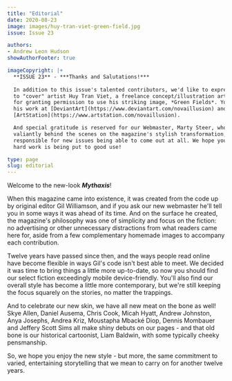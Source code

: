 ```yaml
---
title: "Editorial"
date: 2020-08-23
image: images/huy-tran-viet-green-field.jpg
issue: Issue 23

authors:
- Andrew Leon Hudson
showAuthorFooter: true

imageCopyright: |+
  **ISSUE 23** - ***Thanks and Salutations!*** 
  
  In addition to this issue's talented contributors, we'd like to express our particular thanks
  to "cover" artist Huy Tran Viet, a freelance concept/illustration artist from Danang, Vietnam,
  for granting permission to use his striking image, *Green Fields*. You can see more of 
  his work at [DeviantArt](https://www.deviantart.com/novaillusion) and 
  [ArtStation](https://www.artstation.com/novaillusion).

  And special gratitude is reserved for our Webmaster, Marty Steer, who has not only struggled
  valiantly behind the scenes on the magazine's stylish transformation, but is largely 
  responsible for new issues being able to come out at all. We hope you'll agree his 
  hard work is being put to good use!

type: page
slug: editorial
---
```


Welcome to the new-look ***Mythaxis***!

When this magazine came into existence, it was created from the code up by original editor Gil Williamson, and if you ask our new webmaster he'll tell you in some ways it was ahead of its time. And on the surface he created, the magazine's philosophy was one of simplicity and focus on the fiction: no advertising or other unnecessary distractions from what readers came here for, aside from a few complementary homemade images to accompany each contribution.

Twelve years have passed since then, and the ways people read online have become flexible in ways Gil's code isn't best able to meet. We decided it was time to bring things a little more up-to-date, so now you should find our select fiction exceedingly mobile device-friendly. You'll also find our overall style has become a little more contemporary, but we're still keeping the focus squarely on the stories, no matter the trappings.

And to celebrate our new skin, we have all new meat on the bone as well! Skye Allen, Daniel Ausema, Chris Cook, Micah Hyatt, Andrew Johnston, Anya Josephs, Andrea Kriz, Moustapha Mbacké Diop, Dennis Mombauer and Jeffery Scott Sims all make shiny debuts on our pages - and that old bone is our historical cartoonist, Liam Baldwin, with some typically cheeky pensmanship.

So, we hope you enjoy the new style - but more, the same commitment to varied, entertaining storytelling that we mean to carry on for another twelve years.
